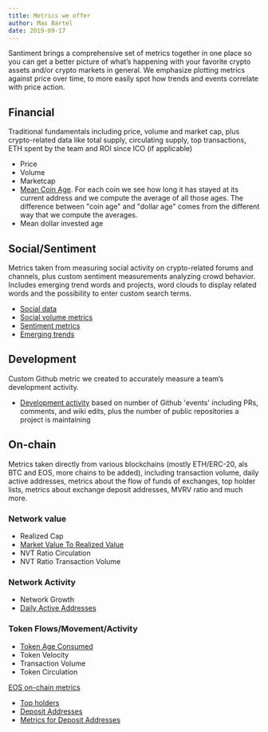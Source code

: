 ```yaml
---
title: Metrics we offer
author: Max Bartel
date: 2019-09-17
---
```


Santiment brings a comprehensive set of metrics together in one place so you can get a better picture of what’s happening with your favorite crypto assets and/or crypto markets in general.
We emphasize plotting metrics against price over time, to more easily spot how trends and events correlate with price action.


## Financial

Traditional fundamentals including price, volume and market cap, plus crypto-related data like total supply, circulating supply, top transactions, ETH spent by the team and ROI since ICO (if applicable)

- Price
- Volume
- Marketcap
- [Mean Coin Age](/metrics/mean-coin-age). For each coin we see how long it has stayed at its current address and we compute the average of all those ages. The difference between "coin age" and "dollar age" comes from the different way that we compute the averages.
- Mean dollar invested age

## Social/Sentiment

Metrics taken from measuring social activity on crypto-related forums and channels, plus custom sentiment measurements analyzing crowd behavior. Includes emerging trend words and projects, word clouds to display related words and the possibility to enter custom search terms.

- [Social data](/metrics/social-data)
- [Social volume metrics](/metrics/social-volume-metrics)
- [Sentiment metrics](/metrics/sentiment-metrics)
- [Emerging trends](/metrics/emerging-trends)


## Development

Custom Github metric we created to accurately measure a team’s development activity.

- [Development activity](/metrics/developer-activity) based on number of Github 'events' including PRs, comments, and wiki edits, plus the number of public repositories a project is maintaining

## On-chain

Metrics taken directly from various blockchains (mostly ETH/ERC-20, als BTC and EOS, more chains to be added), including transaction volume, daily active addresses, metrics about the flow of funds of exchanges, top holder lists, metrics about exchange deposit addresses, MVRV ratio and much more.

### Network value
- Realized Cap
- [Market Value To Realized Value](/metrics/mvrv)
- NVT Ratio Circulation
- NVT Ratio Transaction Volume

### Network Activity
- Network Growth
- [Daily Active Addresses](/metrics/daily-active-addresses)

### Token Flows/Movement/Activity
- [Token Age Consumed](/metrics/token-age-consumed)
- Token Velocity
- Transaction Volume
- Token Circulation

[EOS on-chain metrics](/metrics/eos)


- [Top holders](/metrics/top-holders)
- [Deposit Addresses](/metrics/deposit-addresses)
- [Metrics for Deposit Addresses](/metrics/metrics-for-deposit-addresses)
